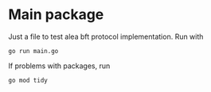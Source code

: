 # Main package
Just a file to test alea bft protocol implementation.
Run with 
```console
go run main.go
```
If problems with packages, run 
```console
go mod tidy
```